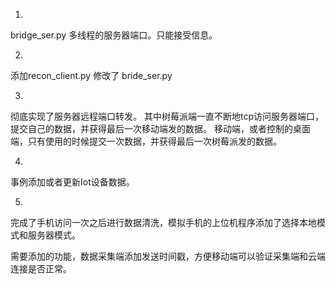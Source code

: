 1.
bridge_ser.py
多线程的服务器端口。只能接受信息。

2.
添加recon_client.py
修改了 bride_ser.py

3.
彻底实现了服务器远程端口转发。
其中树莓派端一直不断地tcp访问服务器端口，提交自己的数据，并获得最后一次移动端发的数据。
移动端，或者控制的桌面端，只有使用的时候提交一次数据，并获得最后一次树莓派发的数据。

4.
事例添加或者更新Iot设备数据。


5.
完成了手机访问一次之后进行数据清洗，模拟手机的上位机程序添加了选择本地模式和服务器模式。


需要添加的功能，数据采集端添加发送时间戳，方便移动端可以验证采集端和云端连接是否正常。
